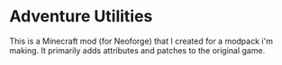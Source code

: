
Adventure Utilities
=======

This is a Minecraft mod (for Neoforge) that I created for a modpack i'm making.
It primarily adds attributes and patches to the original game.
